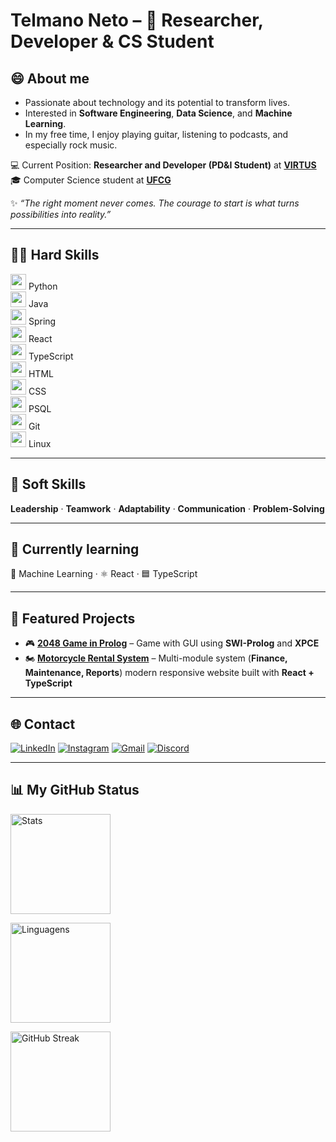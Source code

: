 # Telmano Neto – 🚀 Researcher, Developer & CS Student

## 😄 About me

- Passionate about technology and its potential to transform lives. <br>
- Interested in **Software Engineering**, **Data Science**, and **Machine Learning**. <br>
- In my free time, I enjoy playing guitar, listening to podcasts, and especially rock music. <br>

💻 Current Position: **Researcher and Developer (PD&I Student)** at [**VIRTUS**](https://www.virtus.ufcg.edu.br/) <br>
🎓 Computer Science student at [**UFCG**](https://portal.ufcg.edu.br) <br>

✨ *“The right moment never comes. The courage to start is what turns possibilities into reality.”*

---

## 👨‍💻 Hard Skills
  <img src="https://cdn.jsdelivr.net/gh/devicons/devicon/icons/python/python-original.svg" width="25"/> Python   
  <img src="https://cdn.jsdelivr.net/gh/devicons/devicon/icons/java/java-original.svg" width="25"/> Java   
  <img src="https://cdn.jsdelivr.net/gh/devicons/devicon/icons/spring/spring-original.svg" width="25"/> Spring   
  <img src="https://cdn.jsdelivr.net/gh/devicons/devicon/icons/react/react-original.svg" width="25"/> React   
  <img src="https://cdn.jsdelivr.net/gh/devicons/devicon/icons/typescript/typescript-original.svg" width="25"/> TypeScript   
  <img src="https://cdn.jsdelivr.net/gh/devicons/devicon/icons/html5/html5-original.svg" width="25"/> HTML   
  <img src="https://cdn.jsdelivr.net/gh/devicons/devicon/icons/css3/css3-original.svg" width="25"/> CSS   
  <img src="https://cdn.jsdelivr.net/gh/devicons/devicon/icons/postgresql/postgresql-original.svg" width="25"/> PSQL   
  <img src="https://cdn.jsdelivr.net/gh/devicons/devicon/icons/git/git-original.svg" width="25"/> Git   
  <img src="https://cdn.jsdelivr.net/gh/devicons/devicon/icons/linux/linux-original.svg" width="25"/> Linux   

---

## 📌 Soft Skills
**Leadership** · **Teamwork** · **Adaptability** · **Communication** · **Problem-Solving**

---

## 📘 Currently learning
🤖 Machine Learning · ⚛️ React · 🟦 TypeScript

---

## 🚀 Featured Projects
- 🎮 [**2048 Game in Prolog**](#) – Game with GUI using **SWI-Prolog** and **XPCE**  
- 🏍 [**Motorcycle Rental System**](#) – Multi-module system (**Finance, Maintenance, Reports**) modern responsive website built with **React + TypeScript**  

---

## 🌐 Contact

[![LinkedIn](https://skillicons.dev/icons?i=linkedin)](https://www.linkedin.com/in/telmano-leite-japiassú-neto-867205284)
[![Instagram](https://skillicons.dev/icons?i=instagram)](https://www.instagram.com/telmanoo_/)
[![Gmail](https://skillicons.dev/icons?i=gmail)](mailto:telmano.leite.japiassu.neto@ccc.ufcg.edu.br)
[![Discord](https://skillicons.dev/icons?i=discord)](https://discord.com/users/telmano)

---

## 📊 My GitHub Status

<p align="left">
  <img height="160" src="https://github-readme-stats.vercel.app/api?username=telmanoneto&show_icons=true&theme=radical" alt="Stats" />
</p>

<p align ="left">
  <img height="160" src="https://github-readme-stats.vercel.app/api/top-langs/?username=telmanoneto&layout=compact&langs_count=6&theme=radical" alt="Linguagens" />
</p>

<p align="left">
  <img height="160" src="https://streak-stats.demolab.com?user=telmanoneto&theme=radical" alt="GitHub Streak" />
</p>
